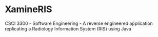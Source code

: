 # XamineRIS
CSCI 3300 - Software Engineering - A reverse engineered application replicating a Radiology Information System (RIS) using Java 

